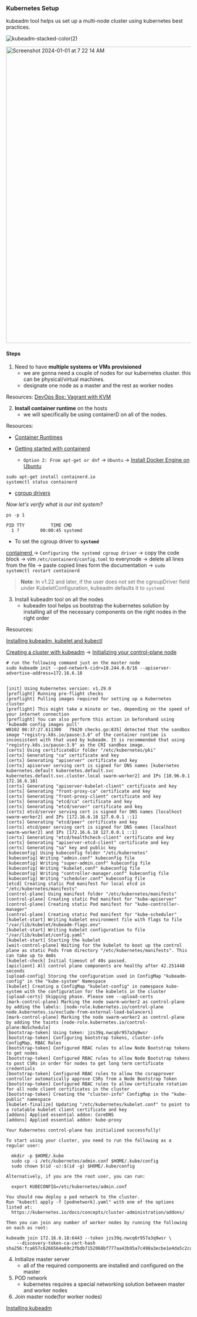 ### Kubernetes Setup

kubeadm tool helps us set up a multi-node cluster using kubernetes best practices.

![kubeadm-stacked-color(2)](https://github.com/Mohsem35/CKA-Certification/assets/58659448/3ef6c714-079f-49ab-93b5-65652e341e69)

<img width="808" alt="Screenshot 2024-01-01 at 7 22 14 AM" src="https://github.com/Mohsem35/CKA-Certification/assets/58659448/3d0a12cc-f229-4e27-8590-09009c84dc29">

#### Steps
1. Need to have **multiple systems or VMs provisioned**
    - we are gonna need a couple of nodes for our kubernetes cluster. this can be physical/virtual machines.
    - designate one node as a master and the rest as worker nodes

Resources:
[DevOps Box: Vagrant with KVM](https://joachim8675309.medium.com/devops-box-vagrant-with-kvm-d7344e79322c)

2. **Install container runtime** on the hosts
    - we will specifically be using containerD on all of the nodes.

Resources: 
- [Container Runtimes](https://kubernetes.io/docs/setup/production-environment/container-runtimes/)

- [Getting started with containerd](https://github.com/containerd/containerd/blob/main/docs/getting-started.md)
    - `Option 2: From apt-get or dnf` -> `Ubuntu` -> [Install Docker Engine on Ubuntu](https://docs.docker.com/engine/install/ubuntu/)
     
```shell
sudo apt-get install containerd.io
systemctl status containerd
```

- [cgroup drivers](https://kubernetes.io/docs/setup/production-environment/container-runtimes/#cgroup-drivers)

_Now let's verify what is our init system?_

```shell
ps -p 1

PID TTY          TIME CMD
  1 ?        00:00:45 systemd
```

- To set the cgroup driver to **`systemd`**

[containerd ](https://kubernetes.io/docs/setup/production-environment/container-runtimes/#containerd) -> `Configuring the systemd cgroup driver` -> copy the code block -> vim `/etc/containerd/config.toml` to everynode -> delete all lines from the file -> paste copied lines form the documentation -> `sudo systemctl restart containerd`

> **Note**: In v1.22 and later, if the user does not set the cgroupDriver field under KubeletConfiguration, kubeadm defaults it to `systemd`

3. Install kubeadm tool on all the nodes
    - kubeadm tool helps us bootstrap the kubernetes solution by installing all of the necessary components on the right nodes in the right order 

Resources: 

[Installing kubeadm, kubelet and kubectl](https://kubernetes.io/docs/setup/production-environment/tools/kubeadm/install-kubeadm/#installing-kubeadm-kubelet-and-kubectl)

[Creating a cluster with kubeadm](https://kubernetes.io/docs/setup/production-environment/tools/kubeadm/create-cluster-kubeadm/) -> [Initializing your control-plane node](https://kubernetes.io/docs/setup/production-environment/tools/kubeadm/create-cluster-kubeadm/#initializing-your-control-plane-node) 

```shell
# run the following command just on the master node
sudo kubeadm init --pod-network-cidr=10.244.0.0/16 --apiserver-advertise-address=172.16.6.18


[init] Using Kubernetes version: v1.29.0
[preflight] Running pre-flight checks
[preflight] Pulling images required for setting up a Kubernetes cluster
[preflight] This might take a minute or two, depending on the speed of your internet connection
[preflight] You can also perform this action in beforehand using 'kubeadm config images pull'
W0102 08:37:27.611300   79420 checks.go:835] detected that the sandbox image "registry.k8s.io/pause:3.6" of the container runtime is inconsistent with that used by kubeadm. It is recommended that using "registry.k8s.io/pause:3.9" as the CRI sandbox image.
[certs] Using certificateDir folder "/etc/kubernetes/pki"
[certs] Generating "ca" certificate and key
[certs] Generating "apiserver" certificate and key
[certs] apiserver serving cert is signed for DNS names [kubernetes kubernetes.default kubernetes.default.svc kubernetes.default.svc.cluster.local swarm-worker2] and IPs [10.96.0.1 172.16.6.18]
[certs] Generating "apiserver-kubelet-client" certificate and key
[certs] Generating "front-proxy-ca" certificate and key
[certs] Generating "front-proxy-client" certificate and key
[certs] Generating "etcd/ca" certificate and key
[certs] Generating "etcd/server" certificate and key
[certs] etcd/server serving cert is signed for DNS names [localhost swarm-worker2] and IPs [172.16.6.18 127.0.0.1 ::1]
[certs] Generating "etcd/peer" certificate and key
[certs] etcd/peer serving cert is signed for DNS names [localhost swarm-worker2] and IPs [172.16.6.18 127.0.0.1 ::1]
[certs] Generating "etcd/healthcheck-client" certificate and key
[certs] Generating "apiserver-etcd-client" certificate and key
[certs] Generating "sa" key and public key
[kubeconfig] Using kubeconfig folder "/etc/kubernetes"
[kubeconfig] Writing "admin.conf" kubeconfig file
[kubeconfig] Writing "super-admin.conf" kubeconfig file
[kubeconfig] Writing "kubelet.conf" kubeconfig file
[kubeconfig] Writing "controller-manager.conf" kubeconfig file
[kubeconfig] Writing "scheduler.conf" kubeconfig file
[etcd] Creating static Pod manifest for local etcd in "/etc/kubernetes/manifests"
[control-plane] Using manifest folder "/etc/kubernetes/manifests"
[control-plane] Creating static Pod manifest for "kube-apiserver"
[control-plane] Creating static Pod manifest for "kube-controller-manager"
[control-plane] Creating static Pod manifest for "kube-scheduler"
[kubelet-start] Writing kubelet environment file with flags to file "/var/lib/kubelet/kubeadm-flags.env"
[kubelet-start] Writing kubelet configuration to file "/var/lib/kubelet/config.yaml"
[kubelet-start] Starting the kubelet
[wait-control-plane] Waiting for the kubelet to boot up the control plane as static Pods from directory "/etc/kubernetes/manifests". This can take up to 4m0s
[kubelet-check] Initial timeout of 40s passed.
[apiclient] All control plane components are healthy after 42.251448 seconds
[upload-config] Storing the configuration used in ConfigMap "kubeadm-config" in the "kube-system" Namespace
[kubelet] Creating a ConfigMap "kubelet-config" in namespace kube-system with the configuration for the kubelets in the cluster
[upload-certs] Skipping phase. Please see --upload-certs
[mark-control-plane] Marking the node swarm-worker2 as control-plane by adding the labels: [node-role.kubernetes.io/control-plane node.kubernetes.io/exclude-from-external-load-balancers]
[mark-control-plane] Marking the node swarm-worker2 as control-plane by adding the taints [node-role.kubernetes.io/control-plane:NoSchedule]
[bootstrap-token] Using token: jzs39q.nwcq6r957a3q9wsr
[bootstrap-token] Configuring bootstrap tokens, cluster-info ConfigMap, RBAC Roles
[bootstrap-token] Configured RBAC rules to allow Node Bootstrap tokens to get nodes
[bootstrap-token] Configured RBAC rules to allow Node Bootstrap tokens to post CSRs in order for nodes to get long term certificate credentials
[bootstrap-token] Configured RBAC rules to allow the csrapprover controller automatically approve CSRs from a Node Bootstrap Token
[bootstrap-token] Configured RBAC rules to allow certificate rotation for all node client certificates in the cluster
[bootstrap-token] Creating the "cluster-info" ConfigMap in the "kube-public" namespace
[kubelet-finalize] Updating "/etc/kubernetes/kubelet.conf" to point to a rotatable kubelet client certificate and key
[addons] Applied essential addon: CoreDNS
[addons] Applied essential addon: kube-proxy

Your Kubernetes control-plane has initialized successfully!

To start using your cluster, you need to run the following as a regular user:

  mkdir -p $HOME/.kube
  sudo cp -i /etc/kubernetes/admin.conf $HOME/.kube/config
  sudo chown $(id -u):$(id -g) $HOME/.kube/config

Alternatively, if you are the root user, you can run:

  export KUBECONFIG=/etc/kubernetes/admin.conf

You should now deploy a pod network to the cluster.
Run "kubectl apply -f [podnetwork].yaml" with one of the options listed at:
  https://kubernetes.io/docs/concepts/cluster-administration/addons/

Then you can join any number of worker nodes by running the following on each as root:

kubeadm join 172.16.6.18:6443 --token jzs39q.nwcq6r957a3q9wsr \
	--discovery-token-ca-cert-hash sha256:fca657c6266564a69c2fbdb7152068bf777aa43b95a7c498a3ecbe1e4da5c2cd
```

4. Initialize master server
    - all of the required components are installed and configured on the master
5. POD network
    - kubernetes requires a special networking solution between master and worker nodes
6. Join master node(for worker nodes)


[Installing kubeadm](https://kubernetes.io/docs/setup/production-environment/tools/kubeadm/install-kubeadm/)
